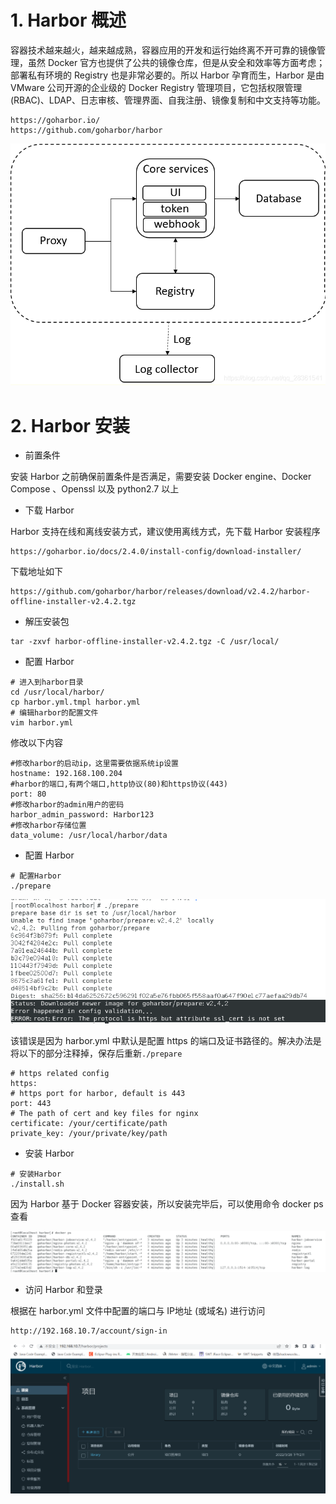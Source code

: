 # 1. Harbor 概述 

容器技术越来越火，越来越成熟，容器应用的开发和运行始终离不开可靠的镜像管理，虽然 Docker 官方也提供了公共的镜像仓库，但是从安全和效率等方面考虑；部署私有环境的 Registry 也是非常必要的。所以 Harbor 孕育而生，Harbor 是由 VMware 公司开源的企业级的 Docker Registry 管理项目，它包括权限管理(RBAC)、LDAP、日志审核、管理界面、自我注册、镜像复制和中文支持等功能。

```
https://goharbor.io/
https://github.com/goharbor/harbor
```

![图片](images\19-1.png)

# 2. Harbor 安装 

- 前置条件

安装 Harbor 之前确保前置条件是否满足，需要安装 Docker engine、Docker Compose 、Openssl 以及 python2.7 以上

- 下载 Harbor

Harbor 支持在线和离线安装方式，建议使用离线方式，先下载 Harbor 安装程序

```
https://goharbor.io/docs/2.4.0/install-config/download-installer/
```

下载地址如下

```
https://github.com/goharbor/harbor/releases/download/v2.4.2/harbor-offline-installer-v2.4.2.tgz
```

- 解压安装包

```
tar -zxvf harbor-offline-installer-v2.4.2.tgz -C /usr/local/
```

- 配置 Harbor

```
# 进入到harbor目录
cd /usr/local/harbor/   
cp harbor.yml.tmpl harbor.yml
# 编辑harbor的配置文件
vim harbor.yml
```

修改以下内容

```
#修改harbor的启动ip，这里需要依据系统ip设置
hostname: 192.168.100.204
#harbor的端口,有两个端口,http协议(80)和https协议(443)
port: 80
#修改harbor的admin用户的密码
harbor_admin_password: Harbor123   
#修改harbor存储位置
data_volume: /usr/local/harbor/data
```

- 配置 Harbor

```
# 配置Harbor
./prepare
```

![图片](images\19-2.png)

该错误是因为 harbor.yml 中默认是配置 https 的端口及证书路径的。解决办法是将以下的部分注释掉，保存后重新`./prepare`

```
# https related config
https:
# https port for harbor, default is 443
port: 443
# The path of cert and key files for nginx
certificate: /your/certificate/path
private_key: /your/private/key/path
```

- 安装 Harbor

```
# 安装Harbor
./install.sh
```

因为 Harbor 基于 Docker 容器安装，所以安装完毕后，可以使用命令 docker ps 查看

![图片](images\19-3.png)

- 访问 Harbor 和登录

根据在 harbor.yml 文件中配置的端口与 IP地址 (或域名) 进行访问

```
http://192.168.10.7/account/sign-in
```

![图片](images\19-4.png)